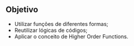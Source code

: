 ## Objetivo

<ul>
  <li>Utilizar funções de diferentes formas;</li>
   <li>Reutilizar lógicas de códigos;</li>
    <li>Aplicar o conceito de Higher Order Functions.</li>
</ul>

